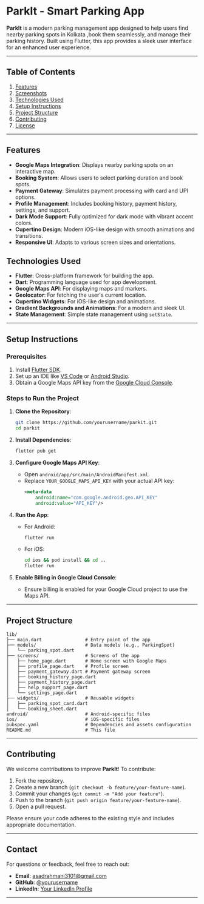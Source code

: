 

# ParkIt - Smart Parking App


**ParkIt** is a modern parking management app designed to help users find nearby parking spots in Kolkata ,book them seamlessly, and manage their parking history. Built using Flutter, this app provides a sleek user interface for an enhanced user experience.

---

## Table of Contents

1. [Features](#features)
2. [Screenshots](#screenshots)
3. [Technologies Used](#technologies-used)
4. [Setup Instructions](#setup-instructions)
5. [Project Structure](#project-structure)
6. [Contributing](#contributing)
7. [License](#license)

---

## Features

- **Google Maps Integration**: Displays nearby parking spots on an interactive map.
- **Booking System**: Allows users to select parking duration and book spots.
- **Payment Gateway**: Simulates payment processing with card and UPI options.
- **Profile Management**: Includes booking history, payment history, settings, and support.
- **Dark Mode Support**: Fully optimized for dark mode with vibrant accent colors.
- **Cupertino Design**: Modern iOS-like design with smooth animations and transitions.
- **Responsive UI**: Adapts to various screen sizes and orientations.



## Technologies Used

- **Flutter**: Cross-platform framework for building the app.
- **Dart**: Programming language used for app development.
- **Google Maps API**: For displaying maps and markers.
- **Geolocator**: For fetching the user's current location.
- **Cupertino Widgets**: For iOS-like design and animations.
- **Gradient Backgrounds and Animations**: For a modern and sleek UI.
- **State Management**: Simple state management using `setState`.

---

## Setup Instructions

### Prerequisites

1. Install [Flutter SDK](https://flutter.dev/docs/get-started/install).
2. Set up an IDE like [VS Code](https://code.visualstudio.com/) or [Android Studio](https://developer.android.com/studio).
3. Obtain a Google Maps API key from the [Google Cloud Console](https://console.cloud.google.com/).

### Steps to Run the Project

1. **Clone the Repository**:
   ```bash
   git clone https://github.com/yourusername/parkit.git
   cd parkit
   ```

2. **Install Dependencies**:
   ```bash
   flutter pub get
   ```

3. **Configure Google Maps API Key**:
   - Open `android/app/src/main/AndroidManifest.xml`.
   - Replace `YOUR_GOOGLE_MAPS_API_KEY` with your actual API key:
     ```xml
     <meta-data
         android:name="com.google.android.geo.API_KEY"
         android:value="API_KEY"/>
     ```

4. **Run the App**:
   - For Android:
     ```bash
     flutter run
     ```
   - For iOS:
     ```bash
     cd ios && pod install && cd ..
     flutter run
     ```

5. **Enable Billing in Google Cloud Console**:
   - Ensure billing is enabled for your Google Cloud project to use the Maps API.

---

## Project Structure

```
lib/
├── main.dart                # Entry point of the app
├── models/                  # Data models (e.g., ParkingSpot)
│   └── parking_spot.dart
├── screens/                 # Screens of the app
│   ├── home_page.dart       # Home screen with Google Maps
│   ├── profile_page.dart    # Profile screen
│   ├── payment_gateway.dart # Payment gateway screen
│   ├── booking_history_page.dart
│   ├── payment_history_page.dart
│   ├── help_support_page.dart
│   └── settings_page.dart
├── widgets/                 # Reusable widgets
│   ├── parking_spot_card.dart
│   └── booking_sheet.dart
android/                     # Android-specific files
ios/                         # iOS-specific files
pubspec.yaml                 # Dependencies and assets configuration
README.md                    # This file
```

---

## Contributing

We welcome contributions to improve **ParkIt**! To contribute:

1. Fork the repository.
2. Create a new branch (`git checkout -b feature/your-feature-name`).
3. Commit your changes (`git commit -m "Add your feature"`).
4. Push to the branch (`git push origin feature/your-feature-name`).
5. Open a pull request.

Please ensure your code adheres to the existing style and includes appropriate documentation.

---


## Contact

For questions or feedback, feel free to reach out:

- **Email**: asadrahmani3101@gmail.com
- **GitHub**: [@yourusername](https://github.com/rahmani3101)
- **LinkedIn**: [Your LinkedIn Profile](https://www.linkedin.com/in/yourprofile)

---
